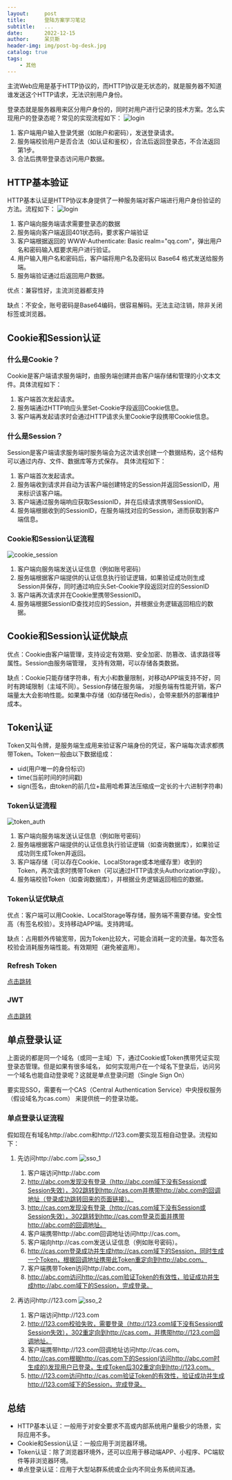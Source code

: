 ```yaml
---
layout:     post
title:      登陆方案学习笔记
subtitle:   ...
date:       2022-12-15
author:     呆贝斯
header-img: img/post-bg-desk.jpg
catalog: true
tags:
    - 其他
---
```

主流Web应用是基于HTTP协议的，而HTTP协议是无状态的，就是服务器不知道谁发送这个HTTP请求，无法识别用户身份。

登录态就是服务器用来区分用户身份的，同时对用户进行记录的技术方案。怎么实现用户的登录态呢？常见的实现流程如下：
![login](/img/login.png)

1. 客户端用户输入登录凭据（如账户和密码），发送登录请求。
2. 服务端校验用户是否合法（如认证和鉴权），合法后返回登录态，不合法返回第1步。
3. 合法后携带登录态访问用户数据。

## HTTP基本验证

HTTP基本认证是HTTP协议本身提供了一种服务端对客户端进行用户身份验证的方法。流程如下：
![login](/img/login.png)

1. 客户端向服务端请求需要登录态的数据
2. 服务端向客户端返回401状态码，要求客户端验证
3. 客户端根据返回的 WWW-Authenticate: Basic realm="qq.com"，弹出用户名和密码输入框要求用户进行验证。
4. 用户输入用户名和密码后，客户端将用户名及密码以 Base64 格式发送给服务端。
5. 服务端验证通过后返回用户数据。

优点：兼容性好，主流浏览器都支持

缺点：不安全，账号密码是Base64编码，很容易解码。无法主动注销，除非关闭标签或浏览器。

## Cookie和Session认证

### 什么是Cookie？

Cookie是客户端请求服务端时，由服务端创建并由客户端存储和管理的小文本文件。具体流程如下：

1. 客户端首次发起请求。
2. 服务端通过HTTP响应头里Set-Cookie字段返回Cookie信息。
3. 客户端再发起请求时会通过HTTP请求头里Cookie字段携带Cookie信息。

### 什么是Session？

Session是客户端请求服务端时服务端会为这次请求创建一个数据结构，这个结构可以通过内存、文件、数据库等方式保存。
具体流程如下：

1. 客户端首次发起请求。
2. 服务端收到请求并自动为该客户端创建特定的Session并返回SessionID，用来标识该客户端。
3. 客户端通过服务端响应获取SessionID，并在后续请求携带SessionID。
4. 服务端根据收到的SessionID，在服务端找对应的Session，进而获取到客户端信息。

### Cookie和Session认证流程

![cookie_session](/img/cookie_session.png)

1. 客户端向服务端发送认证信息（例如账号密码）
2. 服务端根据客户端提供的认证信息执行验证逻辑，如果验证成功则生成Session并保存，同时通过响应头Set-Cookie字段返回对应的SessionID
3. 客户端再次请求并在Cookie里携带SessionID。
4. 服务端根据SessionID查找对应的Session，并根据业务逻辑返回相应的数据。

## Cookie和Session认证优缺点

优点：Cookie由客户端管理，支持设定有效期、安全加密、防篡改、请求路径等属性。Session由服务端管理，
支持有效期，可以存储各类数据。

缺点：Cookie只能存储字符串，有大小和数量限制，对移动APP端支持不好，同时有跨域限制（主域不同）。Session存储在服务端，
对服务端有性能开销，客户端量太大会影响性能。如果集中存储（如存储在Redis），会带来额外的部署维护成本。

## Token认证

Token又叫令牌，是服务端生成用来验证客户端身份的凭证，客户端每次请求都携带Token。Token一般由以下数据组成：

* uid(用户唯一的身份标识)
* time(当前时间的时间戳)
* sign(签名，由token的前几位+盐用哈希算法压缩成一定长的十六进制字符串)

### Token认证流程

![token_auth](/img/token_auth.png)

1. 客户端向服务端发送认证信息（例如账号密码）
2. 服务端根据客户端提供的认证信息执行验证逻辑（如查询数据库），如果验证成功则生成Token并返回。
3. 客户端存储（可以存在Cookie、LocalStorage或本地缓存里）收到的Token，再次请求时携带Token（可以通过HTTP请求头Authorization字段）。
4. 服务端校验Token（如查询数据库），并根据业务逻辑返回相应的数据。

### Token认证优缺点

优点：客户端可以用Cookie、LocalStorage等存储，服务端不需要存储。安全性高（有签名校验）。支持移动APP端。支持跨域。

缺点：占用额外传输宽带，因为Token比较大，可能会消耗一定的流量。每次签名校验会消耗服务端性能。有效期短（避免被盗用）。

### Refresh Token

[点击跳转](/2022/04/26/AccessToken%E4%B8%8ERefreshToken%E8%AF%A6%E8%A7%A3%E4%BB%A5%E5%8F%8A%E4%BD%BF%E7%94%A8%E5%8E%9F%E5%88%99/)

### JWT

[点击跳转](/2022/04/24/JWT%E7%9A%84%E4%BB%8B%E7%BB%8D%E4%B8%8E%E4%BD%BF%E7%94%A8/)

## 单点登录认证

上面说的都是同一个域名（或同一主域）下，通过Cookie或Token携带凭证实现登录态管理。但是如果有很多域名，
如何实现用户在一个域名下登录后，访问另一个域名也能自动登录呢？这就是单点登录问题（Single Sign On）

要实现SSO，需要有一个CAS（Central Authentication Service）中央授权服务（假设域名为cas.com）
来提供统一的登录功能。

### 单点登录认证流程

假如现在有域名http://abc.com和http://123.com要实现互相自动登录。流程如下：

1. 先访问http://abc.com
    ![sso_1](/img/sso_1.png)
    1. 客户端访问http://abc.com
    2. http://abc.com发现没有登录（http://abc.com域下没有Session或Session失效），302跳转到http://cas.com并携带http://abc.com的回调地址（登录成功跳转回来的页面链接）。
    3. http://cas.com发现没有登录（http://cas.com域下没有Session或Session失效），302跳转到http://cas.com登录页面并携带http://abc.com的回调地址。
    4. 客户端携带http://abc.com回调地址访问http://cas.com。
    5. 客户端向http://cas.com发送认证信息（例如账号密码）。
    6. http://cas.com登录成功并生成http://cas.com域下的Session，同时生成一个Token，根据回调地址携带此Token重定向到http://abc.com。
    7. 客户端携带Token访问http://abc.com。
    8. http://abc.com访问http://cas.com验证Token的有效性，验证成功并生成http://abc.com域下的Session，完成登录。

2. 再访问http://123.com
   ![sso_2](/img/sso_2.png)
   1. 客户端访问http://123.com
   2. http://123.com校验失败，需要登录（http://123.com域下没有Session或Session失效），302重定向到http://cas.com，并携带http://123.com回调地址。
   3. 客户端携带http://123.com回调地址访问http://cas.com。
   4. http://cas.com根据http://cas.com下的Session(访问http://abc.com时生成的)发现用户已登录，生成Token后302重定向到http://123.com。
   5. http://123.com访问http://cas.com验证Token的有效性，验证成功并生成http://123.com域下的Session，完成登录。

## 总结

* HTTP基本认证：一般用于对安全要求不高或内部系统用户量极少的场景，实际应用不多。
* Cookie和Session认证：一般应用于浏览器环境。
* Token认证：除了浏览器环境外，还可以应用于移动端APP、小程序、PC端软件等非浏览器环境。
* 单点登录认证：应用于大型站群系统或企业内不同业务系统间互通。
